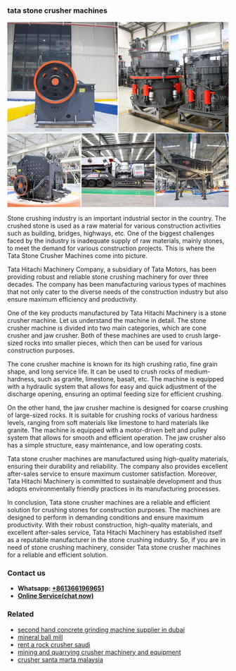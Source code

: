 <h3>tata stone crusher machines</h3><img src='1708323100.jpg' alt=''><p>Stone crushing industry is an important industrial sector in the country. The crushed stone is used as a raw material for various construction activities such as building, bridges, highways, etc. One of the biggest challenges faced by the industry is inadequate supply of raw materials, mainly stones, to meet the demand for various construction projects. This is where the Tata Stone Crusher Machines come into picture.</p><p>Tata Hitachi Machinery Company, a subsidiary of Tata Motors, has been providing robust and reliable stone crushing machinery for over three decades. The company has been manufacturing various types of machines that not only cater to the diverse needs of the construction industry but also ensure maximum efficiency and productivity.</p><p>One of the key products manufactured by Tata Hitachi Machinery is a stone crusher machine. Let us understand the machine in detail. The stone crusher machine is divided into two main categories, which are cone crusher and jaw crusher. Both of these machines are used to crush large-sized rocks into smaller pieces, which then can be used for various construction purposes.</p><p>The cone crusher machine is known for its high crushing ratio, fine grain shape, and long service life. It can be used to crush rocks of medium-hardness, such as granite, limestone, basalt, etc. The machine is equipped with a hydraulic system that allows for easy and quick adjustment of the discharge opening, ensuring an optimal feeding size for efficient crushing.</p><p>On the other hand, the jaw crusher machine is designed for coarse crushing of large-sized rocks. It is suitable for crushing rocks of various hardness levels, ranging from soft materials like limestone to hard materials like granite. The machine is equipped with a motor-driven belt and pulley system that allows for smooth and efficient operation. The jaw crusher also has a simple structure, easy maintenance, and low operating costs.</p><p>Tata stone crusher machines are manufactured using high-quality materials, ensuring their durability and reliability. The company also provides excellent after-sales service to ensure maximum customer satisfaction. Moreover, Tata Hitachi Machinery is committed to sustainable development and thus adopts environmentally friendly practices in its manufacturing processes.</p><p>In conclusion, Tata stone crusher machines are a reliable and efficient solution for crushing stones for construction purposes. The machines are designed to perform in demanding conditions and ensure maximum productivity. With their robust construction, high-quality materials, and excellent after-sales service, Tata Hitachi Machinery has established itself as a reputable manufacturer in the stone crushing industry. So, if you are in need of stone crushing machinery, consider Tata stone crusher machines for a reliable and efficient solution.</p><h3>Contact us</h3><ul><li><strong>Whatsapp:&nbsp;<a href="https://wa.me/8613661969651">+8613661969651</a></strong></li><li><a href="https://swt.shibang-china.com/?git&amp;zhl&amp;tata stone crusher machines"><strong>Online Service(chat now)</strong></a></li></ul><h3>Related</h3><ul><li><a href='second hand concrete grinding machine supplier in dubai.md'>second hand concrete grinding machine supplier in dubai</a></li><li><a href='mineral ball mill.md'>mineral ball mill</a></li><li><a href='rent a rock crusher saudi.md'>rent a rock crusher saudi</a></li><li><a href='mining and quarrying crusher machinery and equipment.md'>mining and quarrying crusher machinery and equipment</a></li><li><a href='crusher santa marta malaysia.md'>crusher santa marta malaysia</a></li></ul>